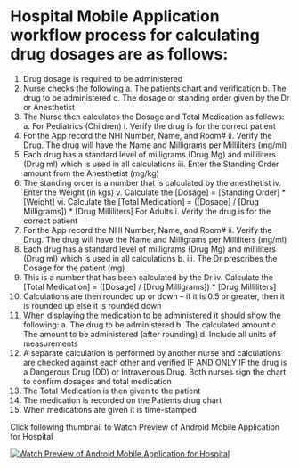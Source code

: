 # Hospital Mobile Application workflow process for calculating drug dosages are as follows:

1. Drug dosage is required to be administered
2. Nurse checks the following
a. The patients chart and verification
b. The drug to be administered
c. The dosage or standing order given by the Dr or Anesthetist
3. The Nurse then calculates the Dosage and Total Medication as follows:
       a.
For Pediatrics (Children)
i. Verify the drug is for the correct patient
1. For the App record the NHI Number, Name, and Room#
ii. Verify the Drug. The drug will have the Name and Milligrams per Milliliters (mg/ml)
1. Each drug has a standard level of milligrams (Drug Mg) and milliliters (Drug ml) which is used in all calculations
iii. Enter the Standing Order amount from the Anesthetist (mg/kg)
1. The standing order is a number that is calculated by the anesthetist
iv. Enter the Weight (in kgs)
v. Calculate the [Dosage] = [Standing Order] * [Weight]
vi. Calculate the [Total Medication] = ([Dosage] / [Drug Milligrams]) * [Drug Milliliters]
For Adults
i. Verify the drug is for the correct patient
1. For the App record the NHI Number, Name, and Room#
ii. Verify the Drug. The drug will have the Name and Milligrams per Milliliters (mg/ml)
1. Each drug has a standard level of milligrams (Drug Mg) and milliliters (Drug ml) which is used in all calculations
b.
iii. The Dr prescribes the Dosage for the patient (mg)
1. This is a number that has been calculated by the Dr
iv. Calculate the [Total Medication] = ([Dosage] / [Drug Milligrams]) * [Drug Milliliters]
4. Calculations are then rounded up or down – if it is 0.5 or greater, then it is rounded up else it is rounded down
5. When displaying the medication to be administered it should show the following: a. The drug to be administered
b. The calculated amount
c. The amount to be administered (after rounding)
d. Include all units of measurements
6. A separate calculation is performed by another nurse and calculations are checked against each other and verified IF AND ONLY IF the drug is a Dangerous Drug (DD) or Intravenous Drug. Both nurses sign the chart to confirm dosages and total medication
7. The Total Medication is then given to the patient
8. The medication is recorded on the Patients drug chart
9. When medications are given it is time-stamped

Click following thumbnail to Watch Preview of Android Mobile Application for Hospital

[![Watch Preview of Android Mobile Application for Hospital](http://img.youtube.com/vi/__HtI0Cxbt8/0.jpg)](http://www.youtube.com/watch?v=__HtI0Cxbt8 "Preview of Android Mobile Application for Hospital")


